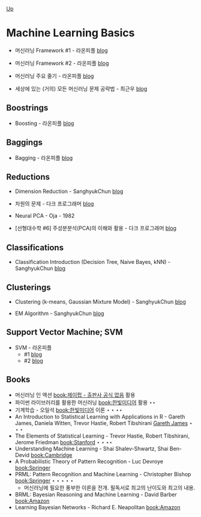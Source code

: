[Up](index.md)

# Machine Learning Basics

* 머신러닝 Framework #1 - 라온피플 [blog](https://laonple.blog.me/220817362501)
* 머신러닝 Framework #2 - 라온피플 [blog](https://laonple.blog.me/220817362501)

* 머신러닝 주요 줄기 - 라온피플 [blog](https://laonple.blog.me/220817362501)

* 세상에 있는 (거의) 모든 머신러닝 문제 공략법 - 최근우 [blog](http://keunwoochoi.blogspot.kr/2016/08/blog-post.html)



## Boostrings

* Boosting - 라온피플 [blog](https://laonple.blog.me/220834569716)



## Baggings

* Bagging - 라온피플 [blog](https://laonple.blog.me/220838501228)



## Reductions

* Dimension Reduction - SanghyukChun [blog](http://sanghyukchun.github.io/72/)

* 차원의 문제 - 다크 프로그래머 [blog](http://darkpgmr.tistory.com/145?category=761008)

* Neural PCA - Oja - 1982

* [선형대수학 #6] 주성분분석(PCA)의 이해와 활용 - 다크 프로그래머 [blog](http://darkpgmr.tistory.com/110?category=460967)



## Classifications

* Classification Introduction (Decision Tree, Naive Bayes, kNN) - SanghyukChun [blog](http://sanghyukchun.github.io/64/)



## Clusterings

* Clustering (k-means, Gaussian Mixture Model) - SanghyukChun [blog](http://sanghyukchun.github.io/69/)

* EM Algorithm - SanghyukChun [blog](http://sanghyukchun.github.io/70/)



## Support Vector Machine; SVM

* SVM - 라온피플
  * #1 [blog](https://laonple.blog.me/220845107089)
  * #2 [blog](https://laonple.blog.me/220847975603)


## Books

* 머신러닝 인 액션 [book:제이펍 - 출판사 공식 없음](http://www.kyobobook.co.kr/product/detailViewKor.laf?barcode=9788994506661) 활용 
* 파이썬 라이브러리를 활용한 머신러닝 [book:한빛미디어](http://www.hanbit.co.kr/store/books/look.php?p_code=B6119391002) 활용 $\star\star$
* 기계학습 - 오일석 [book:한빛미디어](http://www.hanbit.co.kr/store/books/look.php?p_code=B4606522972) 이론  $\star\star\star\star$
* An Introduction to Statistical Learning with Applications in R - Gareth James, Daniela Witten, Trevor Hastie, Robert Tibshirani [Gareth James](http://www-bcf.usc.edu/~gareth/ISL/) $\star\star\star$
* The Elements of Statistical Learning - Trevor Hastie, Robert Tibshirani, Jerome Friedman [book:Stanford](https://web.stanford.edu/~hastie/ElemStatLearn/) $\star\star\star\star$
* Understanding Machine Learning - Shai Shalev-Shwartz, Shai Ben-Devid [book:Cambridge](http://www.cambridge.org/il/academic/subjects/computer-science/pattern-recognition-and-machine-learning/understanding-machine-learning-theory-algorithms#7fUpLU4ItLYx0bMj.97)
* A Probabilistic Theory of Pattern Recognition - Luc Devroye [book:Springer](http://www.springer.com/us/book/9780387946184)
* PRML: Pattern Recognition and Machine Learning - Christopher Bishop [book:Springer](https://www.springer.com/kr/book/9780387310732)  $\star\star\star\star\star$
  * 머신러닝에 필요한 풍부한 이론을 전개. 필독서로 최고의 난이도와 최고의 내용.
* BRML: Bayesian Reasoning and Machine Learning - David Barber [book:Amazon](https://www.amazon.com/Bayesian-Reasoning-Machine-Learning-Barber/dp/0521518148)
* Learning Bayesian Networks - Richard E. Neapolitan [book:Amazon](https://www.amazon.com/Learning-Bayesian-Networks-Richard-Neapolitan/dp/0130125342)
